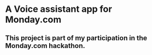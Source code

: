 # A Voice assistant app for Monday.com

## This project is part of my participation in the Monday.com hackathon.
